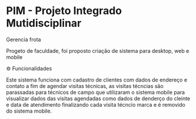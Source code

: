 # PIM - Projeto Integrado Mutidisciplinar
Gerencia frota

Progeto de  faculdade, foi proposto criação de sistema para desktop, web e mobile

⚙ Funcionalidades 

 Este sistema funciona com cadastro de clientes com dados de endereço e contato
a fim de agendar visitas técnicas, as visitas técncias são parassadas para
técnicos de campo que utilizaram o sistema mobile para visualizar dados 
das visitas agendadas como dados de denderço do cleinte e data de atendimento
finalizando cada visita técncio marca e é removido do sistema mobile. 
